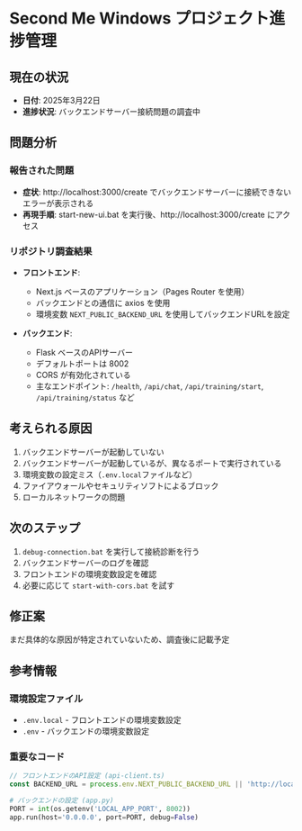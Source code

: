 # Second Me Windows プロジェクト進捗管理

## 現在の状況
- **日付**: 2025年3月22日
- **進捗状況**: バックエンドサーバー接続問題の調査中

## 問題分析
### 報告された問題
- **症状**: http://localhost:3000/create でバックエンドサーバーに接続できないエラーが表示される
- **再現手順**: start-new-ui.bat を実行後、http://localhost:3000/create にアクセス

### リポジトリ調査結果
- **フロントエンド**:
  - Next.js ベースのアプリケーション（Pages Router を使用）
  - バックエンドとの通信に axios を使用
  - 環境変数 `NEXT_PUBLIC_BACKEND_URL` を使用してバックエンドURLを設定
  
- **バックエンド**:
  - Flask ベースのAPIサーバー
  - デフォルトポートは 8002
  - CORS が有効化されている
  - 主なエンドポイント: `/health`, `/api/chat`, `/api/training/start`, `/api/training/status` など

## 考えられる原因
1. バックエンドサーバーが起動していない
2. バックエンドサーバーが起動しているが、異なるポートで実行されている
3. 環境変数の設定ミス（`.env.local`ファイルなど）
4. ファイアウォールやセキュリティソフトによるブロック
5. ローカルネットワークの問題

## 次のステップ
1. `debug-connection.bat` を実行して接続診断を行う
2. バックエンドサーバーのログを確認
3. フロントエンドの環境変数設定を確認
4. 必要に応じて `start-with-cors.bat` を試す

## 修正案
まだ具体的な原因が特定されていないため、調査後に記載予定

## 参考情報
### 環境設定ファイル
- `.env.local` - フロントエンドの環境変数設定
- `.env` - バックエンドの環境変数設定

### 重要なコード
```typescript
// フロントエンドのAPI設定 (api-client.ts)
const BACKEND_URL = process.env.NEXT_PUBLIC_BACKEND_URL || 'http://localhost:8002';
```

```python
# バックエンドの設定 (app.py)
PORT = int(os.getenv('LOCAL_APP_PORT', 8002))
app.run(host='0.0.0.0', port=PORT, debug=False)
```
